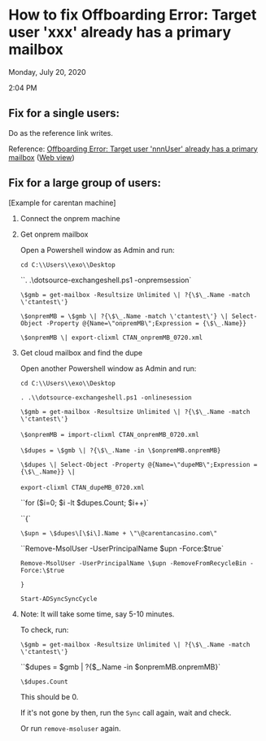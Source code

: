 # How to fix Offboarding Error: Target user \'xxx\' already has a primary mailbox

Monday, July 20, 2020

2:04 PM

## Fix for a single users:  

Do as the reference link writes. 

Reference: [Offboarding Error: Target user \'nnnUser\' already has a primary mailbox](onenote:https://microsoft.sharepoint.com/teams/SRELivesite/Shared%20Documents/%20Migration%20Health%20Infra/Migration%20Health%20Infra/Failure%20Management%20-%20SOPs.one#Offboarding%20Error%20Target%20user%20%27nnnUser%27%20already%20has%20a%20primary&section-id=%7B596DF710-FE29-4DC7-BBF7-874255F6E1B0%7D&page-id=%7BF275AB93-0C47-4B8A-BB2E-2619425BB2D6%7D&end)  ([Web view](https://microsoft.sharepoint.com/teams/SRELivesite/_layouts/OneNote.aspx?id=/teams/SRELivesite/Shared%20Documents/%20Migration%20Health%20Infra/Migration%20Health%20Infra&wd=target%28Failure%20Management%20-%20SOPs.one%7c596DF710-FE29-4DC7-BBF7-874255F6E1B0/Offboarding%20Error:%20Target%20user%20%27nnnUser%27%20already%20has%20a%20primary%7cF275AB93-0C47-4B8A-BB2E-2619425BB2D6/%29))

## Fix for a large group of users:  

[Example for carentan machine\]

1. Connect the onprem machine

2. Get onprem mailbox

   Open a Powershell window as Admin and run:

   `cd C:\\Users\\exo\\Desktop`

   ``. .\\dotsource-exchangeshell.ps1 -onpremsession`

   `\$gmb = get-mailbox -Resultsize Unlimited \| ?{\$\_.Name -match \'ctantest\'}`

   `\$onpremMB = \$gmb \| ?{\$\_.Name -match \'ctantest\'} \| Select-Object -Property @{Name=\"onpremMB\";Expression = {\$\_.Name}}`

   `\$onpremMB \| export-clixml CTAN_onpremMB_0720.xml`

3. Get cloud mailbox and find the dupe

   Open another Powershell window as Admin and run:

    `cd C:\\Users\\exo\\Desktop`

    `. .\\dotsource-exchangeshell.ps1 -onlinesession`

   `\$gmb = get-mailbox -Resultsize Unlimited \| ?{\$\_.Name -match \'ctantest\'}`

   `\$onpremMB = import-clixml CTAN_onpremMB_0720.xml` 

   `\$dupes = \$gmb \| ?{\$\_.Name -in \$onpremMB.onpremMB}` 

   `\$dupes \| Select-Object -Property @{Name=\"dupeMB\";Expression = {\$\_.Name}} \|`

   `export-clixml CTAN_dupeMB_0720.xml` 

   ``for (\$i=0; \$i -lt \$dupes.Count; \$i++)`

   ``{`

   `\$upn = \$dupes\[\$i\].Name + \"\@carentancasino.com\"`

   ``Remove-MsolUser -UserPrincipalName \$upn -Force:\$true`

   `Remove-MsolUser -UserPrincipalName \$upn -RemoveFromRecycleBin -Force:\$true`

   `}`

   `Start-ADSyncSyncCycle`

4. Note: It will take some time, say 5-10 minutes.

   To check, run:

   `\$gmb = get-mailbox -Resultsize Unlimited \| ?{\$\_.Name -match \'ctantest\'}`

   ``\$dupes = \$gmb \| ?{\$\_.Name -in \$onpremMB.onpremMB}` 

   `\$dupes.Count`

   This should be 0.

   If it\'s not gone by then, run the `Sync` call again, wait and check. 

   Or run  `remove-msoluser` again.

 
